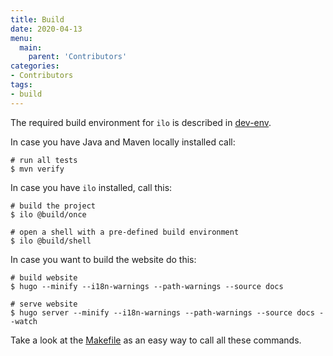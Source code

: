 ```yaml
---
title: Build
date: 2020-04-13
menu:
  main:
    parent: 'Contributors'
categories:
- Contributors
tags:
- build
---
```


The required build environment for `ilo` is described in [dev-env](../dev-env).

In case you have Java and Maven locally installed call:

```shell script
# run all tests
$ mvn verify
```

In case you have `ilo` installed, call this:

```shell script
# build the project
$ ilo @build/once

# open a shell with a pre-defined build environment
$ ilo @build/shell
```

In case you want to build the website do this:

```shell script
# build website
$ hugo --minify --i18n-warnings --path-warnings --source docs

# serve website
$ hugo server --minify --i18n-warnings --path-warnings --source docs --watch
```

Take a look at the [Makefile](../makefile) as an easy way to call all these commands.
